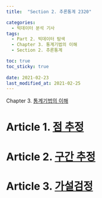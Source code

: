 ```yaml
---
title:  "Section 2. 추론통계 2320"

categories:
  - 빅데이터 분석 기사
tags: 
  - Part 2. 빅데이터 탐색
  - Chapter 3. 통계기법의 이해
  - Section 2. 추론통계

toc: true
toc_sticky: true
 
date: 2021-02-23
last_modified_at: 2021-02-25
---
```


Chapter 3. [통계기법의 이해]()

# Article 1. [점 추정]()

# Article 2. [구간 추정]()

# Article 3. [가설검정]()